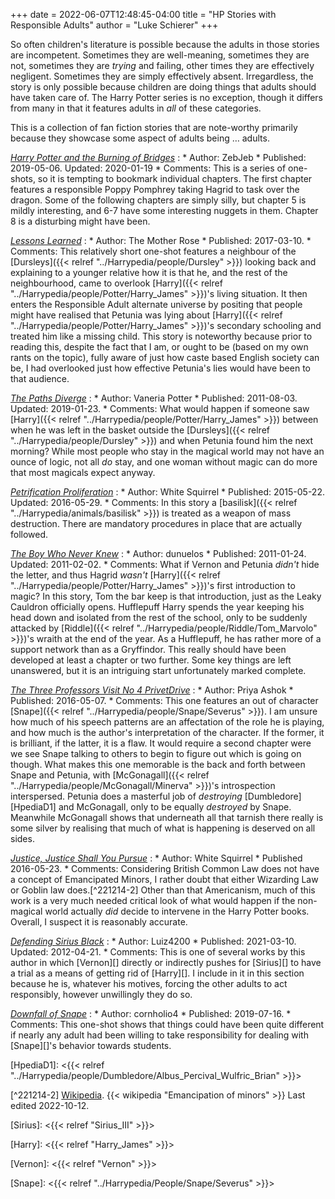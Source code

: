 +++
date = 2022-06-07T12:48:45-04:00
title = "HP Stories with Responsible Adults"
author = "Luke Schierer"
+++

So often children's literature is possible because the adults in those stories
are incompetent.  Sometimes they are well-meaning, sometimes they are not,
sometimes they are *trying* and failing, other times they are effectively
negligent.  Sometimes they are simply effectively absent.  Irregardless, the
story is only possible because children are doing things that adults should
have taken care of.  The Harry Potter series is no exception, though it differs
from many in that it features adults in *all* of these categories.  

This is a collection of fan fiction stories that are note-worthy primarily
because they showcase some aspect of adults being … adults. 

_[Harry Potter and the Burning of Bridges](https://www.fanfiction.net/s/13279982)_
:   * Author: ZebJeb
    * Published: 2019-05-06. Updated: 2020-01-19
    * Comments:  This is a series of one-shots, so it is tempting to bookmark
      individual chapters.  The first chapter features a responsible Poppy
      Pomphrey taking Hagrid to task over the dragon.  Some of the following
      chapters are simply silly, but chapter 5 is mildly interesting, and 6-7
      have some interesting nuggets in them.  Chapter 8 is a disturbing might
      have been. 

_[Lessons Learned](https://www.fanfiction.net/s/12399401)_
:   * Author: The Mother Rose
    * Published: 2017-03-10.
    * Comments: This relatively short one-shot features a neighbour of the
      [Dursleys]({{< relref "../Harrypedia/people/Dursley" >}}) looking back and
      explaining to a younger relative how it is that he, and the rest of the
      neighbourhood, came to overlook [Harry]({{< relref "../Harrypedia/people/Potter/Harry_James" >}})'s 
      living situation.  It then enters the Responsible Adult alternate
      universe by positing that people might have realised that Petunia was
      lying about [Harry]({{< relref "../Harrypedia/people/Potter/Harry_James" >}})'s 
      secondary schooling and treated him like a missing child.  This story is
      noteworthy because prior to reading this, despite the fact that I am, or
      ought to be (based on my own rants on the topic), fully aware of just how
      caste based English society can be, I had overlooked just how effective
      Petunia's lies would have been to that audience. 

_[The Paths Diverge](https://www.fanfiction.net/s/7247199)_
:   * Author: Vaneria Potter
    * Published: 2011-08-03. Updated: 2019-01-23.
    * Comments: What would happen if someone saw [Harry]({{< relref "../Harrypedia/people/Potter/Harry_James" >}}) 
      between when he was left in the basket outside the [Dursleys]({{< relref "../Harrypedia/people/Dursley" >}})
      and when Petunia found him the next morning?  While most people who stay
      in the magical world may not have an ounce of logic, not all *do* stay,
      and one woman without magic can do more that most magicals expect anyway. 

_[Petrification Proliferation](https://www.fanfiction.net/s/11265467)_
:   * Author: White Squirrel
    * Published: 2015-05-22. Updated: 2016-05-29.
    * Comments: In this story a [basilisk]({{< relref "../Harrypedia/animals/basilisk" >}}) 
      is treated as a weapon of mass destruction.  There are mandatory
      procedures in place that are actually followed.  

_[The Boy Who Never Knew](https://www.fanfiction.net/s/6681967)_
:   * Author: dunuelos
    * Published: 2011-01-24. Updated: 2011-02-02.
    * Comments: What if Vernon and Petunia *didn't* hide the letter, and thus
      Hagrid *wasn't* [Harry]({{< relref "../Harrypedia/people/Potter/Harry_James" >}})'s 
      first introduction to magic?  In this story, Tom the bar keep is that
      introduction, just as the Leaky Cauldron officially opens.  Hufflepuff
      Harry spends the year keeping his head down and isolated from the rest of
      the school, only to be suddenly attacked by [Riddle]({{< relref "../Harrypedia/people/Riddle/Tom_Marvolo" >}})'s 
      wraith at the end of the year.  As a Hufflepuff, he has rather more of a
      support network than as a Gryffindor.  This really should have been
      developed at least a chapter or two further.  Some key things are left
      unanswered, but it is an intriguing start unfortunately marked complete.

_[The Three Professors Visit No 4 PrivetDrive](https://www.fanfiction.net/s/11934019)_
:   * Author: Priya Ashok
    * Published: 2016-05-07.
    * Comments: This one features an out of character
      [Snape]({{< relref "../Harrypedia/people/Snape/Severus" >}}).  I am unsure how
      much of his speech patterns are an affectation of the role he is playing,
      and how much is the author's interpretation of the character.  If the
      former, it is brilliant, if the latter, it is a flaw.  It would require a
      second chapter were we see Snape talking to others to begin to figure out
      which is going on though.  What makes this one memorable is the back and
      forth between Snape and Petunia, with [McGonagall]({{< relref "../Harrypedia/people/McGonagall/Minerva" >}})'s 
      introspection interspersed.  Petunia does a masterful job of *destroying*
      [Dumbledore][HpediaD1] and McGonagall, only to be equally *destroyed* by
      Snape.  Meanwhile McGonagall shows that underneath all that tarnish there
      really is some silver by realising that much of what is happening is
      deserved on all sides.  

_[Justice, Justice Shall You Pursue](https://www.fanfiction.net/s/11961978)_
:     * Author: White Squirrel
      * Published 2016-05-23. 
      * Comments: Considering British Common Law does not have a concept of
        Emancipated Minors, I rather doubt that either Wizarding Law or Goblin
        law does.[^221214-2]  Other than that Americanism, much of this work is
        a very much needed critical look of what would happen if the non-magical
        world actually *did* decide to intervene in the Harry Potter books.
        Overall, I suspect it is reasonably accurate. 

_[Defending Sirius Black](https://www.fanfiction.net/s/7911105/)_
:     * Author: Luiz4200
      * Published: 2021-03-10. Updated: 2012-04-21.
      * Comments: This is one of several works by this author in which [Vernon][]
        directly or indirectly pushes for [Sirius][] to have a trial as a means
        of getting rid of [Harry][].  I include in it in this section because
        he is, whatever his motives, forcing the other adults to act
        responsibly, however unwillingly they do so.

_[Downfall of Snape](https://www.fanfiction.net/s/13338897/1/Downfall-of-Snape)_
:     * Author: cornholio4
      * Published: 2019-07-16.
      * Comments: This one-shot shows that things could have been quite
        different if nearly any adult had been willing to take responsibility
        for dealing with [Snape][]'s behavior towards students.

[HpediaD1]: <{{< relref "../Harrypedia/people/Dumbledore/Albus_Percival_Wulfric_Brian" >}}>

[^221214-2] [Wikipedia](https://wikipedia.org).  {{< wikipedia "Emancipation of minors" >}} Last edited 2022-10-12.

[Sirius]: <{{< relref "Sirius_III" >}}>

[Harry]: <{{< relref "Harry_James" >}}>

[Vernon]: <{{< relref "Vernon" >}}>

[Snape]: <{{< relref "../Harrypedia/People/Snape/Severus" >}}> 
